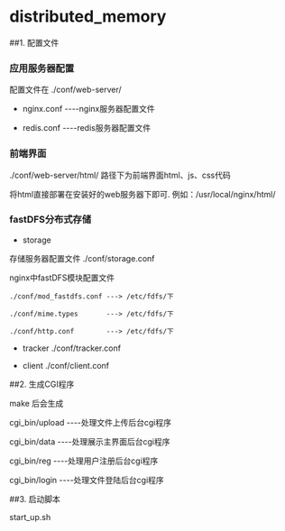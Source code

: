 # distributed_memory


##1. 配置文件

### 应用服务器配置

配置文件在 ./conf/web-server/

* nginx.conf ----nginx服务器配置文件

* redis.conf ----redis服务器配置文件


### 前端界面

./conf/web-server/html/ 路径下为前端界面html、js、css代码

将html直接部署在安装好的web服务器下即可.
例如：/usr/local/nginx/html/

### fastDFS分布式存储

* storage 

存储服务器配置文件 ./conf/storage.conf  

nginx中fastDFS模块配置文件 

    ./conf/mod_fastdfs.conf ---> /etc/fdfs/下

    ./conf/mime.types       ---> /etc/fdfs/下

    ./conf/http.conf        ---> /etc/fdfs/下

* tracker ./conf/tracker.conf

* client  ./conf/client.conf


##2. 生成CGI程序

make 后会生成 

cgi_bin/upload    ----处理文件上传后台cgi程序

cgi_bin/data      ----处理展示主界面后台cgi程序

cgi_bin/reg       ----处理用户注册后台cgi程序

cgi_bin/login     ----处理文件登陆后台cgi程序

##3. 启动脚本

start_up.sh

